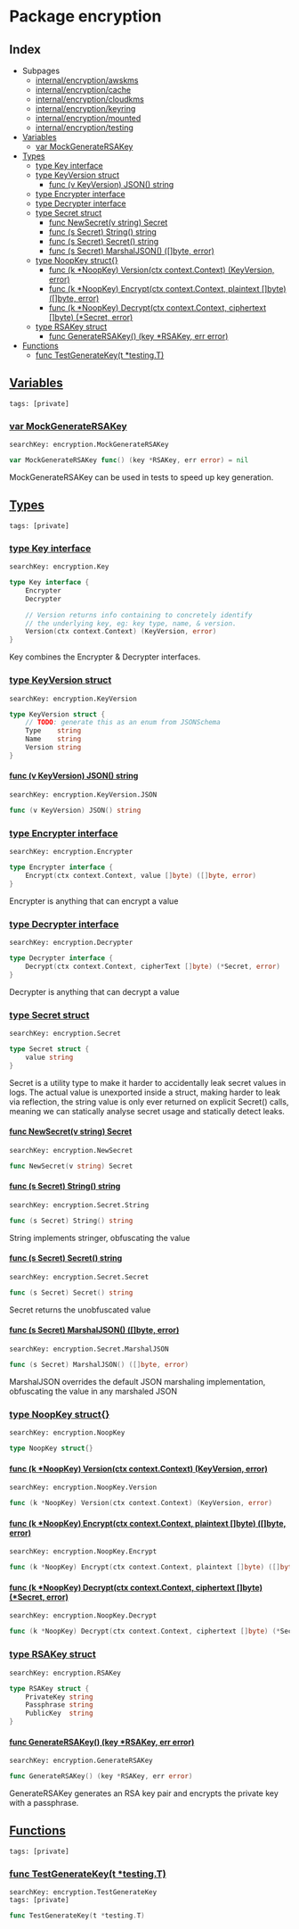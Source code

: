 # Package encryption

## Index

* Subpages
  * [internal/encryption/awskms](encryption/awskms.md)
  * [internal/encryption/cache](encryption/cache.md)
  * [internal/encryption/cloudkms](encryption/cloudkms.md)
  * [internal/encryption/keyring](encryption/keyring.md)
  * [internal/encryption/mounted](encryption/mounted.md)
  * [internal/encryption/testing](encryption/testing.md)
* [Variables](#var)
    * [var MockGenerateRSAKey](#MockGenerateRSAKey)
* [Types](#type)
    * [type Key interface](#Key)
    * [type KeyVersion struct](#KeyVersion)
        * [func (v KeyVersion) JSON() string](#KeyVersion.JSON)
    * [type Encrypter interface](#Encrypter)
    * [type Decrypter interface](#Decrypter)
    * [type Secret struct](#Secret)
        * [func NewSecret(v string) Secret](#NewSecret)
        * [func (s Secret) String() string](#Secret.String)
        * [func (s Secret) Secret() string](#Secret.Secret)
        * [func (s Secret) MarshalJSON() ([]byte, error)](#Secret.MarshalJSON)
    * [type NoopKey struct{}](#NoopKey)
        * [func (k *NoopKey) Version(ctx context.Context) (KeyVersion, error)](#NoopKey.Version)
        * [func (k *NoopKey) Encrypt(ctx context.Context, plaintext []byte) ([]byte, error)](#NoopKey.Encrypt)
        * [func (k *NoopKey) Decrypt(ctx context.Context, ciphertext []byte) (*Secret, error)](#NoopKey.Decrypt)
    * [type RSAKey struct](#RSAKey)
        * [func GenerateRSAKey() (key *RSAKey, err error)](#GenerateRSAKey)
* [Functions](#func)
    * [func TestGenerateKey(t *testing.T)](#TestGenerateKey)


## <a id="var" href="#var">Variables</a>

```
tags: [private]
```

### <a id="MockGenerateRSAKey" href="#MockGenerateRSAKey">var MockGenerateRSAKey</a>

```
searchKey: encryption.MockGenerateRSAKey
```

```Go
var MockGenerateRSAKey func() (key *RSAKey, err error) = nil
```

MockGenerateRSAKey can be used in tests to speed up key generation. 

## <a id="type" href="#type">Types</a>

```
tags: [private]
```

### <a id="Key" href="#Key">type Key interface</a>

```
searchKey: encryption.Key
```

```Go
type Key interface {
	Encrypter
	Decrypter

	// Version returns info containing to concretely identify
	// the underlying key, eg: key type, name, & version.
	Version(ctx context.Context) (KeyVersion, error)
}
```

Key combines the Encrypter & Decrypter interfaces. 

### <a id="KeyVersion" href="#KeyVersion">type KeyVersion struct</a>

```
searchKey: encryption.KeyVersion
```

```Go
type KeyVersion struct {
	// TODO: generate this as an enum from JSONSchema
	Type    string
	Name    string
	Version string
}
```

#### <a id="KeyVersion.JSON" href="#KeyVersion.JSON">func (v KeyVersion) JSON() string</a>

```
searchKey: encryption.KeyVersion.JSON
```

```Go
func (v KeyVersion) JSON() string
```

### <a id="Encrypter" href="#Encrypter">type Encrypter interface</a>

```
searchKey: encryption.Encrypter
```

```Go
type Encrypter interface {
	Encrypt(ctx context.Context, value []byte) ([]byte, error)
}
```

Encrypter is anything that can encrypt a value 

### <a id="Decrypter" href="#Decrypter">type Decrypter interface</a>

```
searchKey: encryption.Decrypter
```

```Go
type Decrypter interface {
	Decrypt(ctx context.Context, cipherText []byte) (*Secret, error)
}
```

Decrypter is anything that can decrypt a value 

### <a id="Secret" href="#Secret">type Secret struct</a>

```
searchKey: encryption.Secret
```

```Go
type Secret struct {
	value string
}
```

Secret is a utility type to make it harder to accidentally leak secret values in logs. The actual value is unexported inside a struct, making harder to leak via reflection, the string value is only ever returned on explicit Secret() calls, meaning we can statically analyse secret usage and statically detect leaks. 

#### <a id="NewSecret" href="#NewSecret">func NewSecret(v string) Secret</a>

```
searchKey: encryption.NewSecret
```

```Go
func NewSecret(v string) Secret
```

#### <a id="Secret.String" href="#Secret.String">func (s Secret) String() string</a>

```
searchKey: encryption.Secret.String
```

```Go
func (s Secret) String() string
```

String implements stringer, obfuscating the value 

#### <a id="Secret.Secret" href="#Secret.Secret">func (s Secret) Secret() string</a>

```
searchKey: encryption.Secret.Secret
```

```Go
func (s Secret) Secret() string
```

Secret returns the unobfuscated value 

#### <a id="Secret.MarshalJSON" href="#Secret.MarshalJSON">func (s Secret) MarshalJSON() ([]byte, error)</a>

```
searchKey: encryption.Secret.MarshalJSON
```

```Go
func (s Secret) MarshalJSON() ([]byte, error)
```

MarshalJSON overrides the default JSON marshaling implementation, obfuscating the value in any marshaled JSON 

### <a id="NoopKey" href="#NoopKey">type NoopKey struct{}</a>

```
searchKey: encryption.NoopKey
```

```Go
type NoopKey struct{}
```

#### <a id="NoopKey.Version" href="#NoopKey.Version">func (k *NoopKey) Version(ctx context.Context) (KeyVersion, error)</a>

```
searchKey: encryption.NoopKey.Version
```

```Go
func (k *NoopKey) Version(ctx context.Context) (KeyVersion, error)
```

#### <a id="NoopKey.Encrypt" href="#NoopKey.Encrypt">func (k *NoopKey) Encrypt(ctx context.Context, plaintext []byte) ([]byte, error)</a>

```
searchKey: encryption.NoopKey.Encrypt
```

```Go
func (k *NoopKey) Encrypt(ctx context.Context, plaintext []byte) ([]byte, error)
```

#### <a id="NoopKey.Decrypt" href="#NoopKey.Decrypt">func (k *NoopKey) Decrypt(ctx context.Context, ciphertext []byte) (*Secret, error)</a>

```
searchKey: encryption.NoopKey.Decrypt
```

```Go
func (k *NoopKey) Decrypt(ctx context.Context, ciphertext []byte) (*Secret, error)
```

### <a id="RSAKey" href="#RSAKey">type RSAKey struct</a>

```
searchKey: encryption.RSAKey
```

```Go
type RSAKey struct {
	PrivateKey string
	Passphrase string
	PublicKey  string
}
```

#### <a id="GenerateRSAKey" href="#GenerateRSAKey">func GenerateRSAKey() (key *RSAKey, err error)</a>

```
searchKey: encryption.GenerateRSAKey
```

```Go
func GenerateRSAKey() (key *RSAKey, err error)
```

GenerateRSAKey generates an RSA key pair and encrypts the private key with a passphrase. 

## <a id="func" href="#func">Functions</a>

```
tags: [private]
```

### <a id="TestGenerateKey" href="#TestGenerateKey">func TestGenerateKey(t *testing.T)</a>

```
searchKey: encryption.TestGenerateKey
tags: [private]
```

```Go
func TestGenerateKey(t *testing.T)
```

